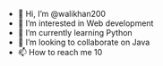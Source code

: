 - 👋 Hi, I’m @walikhan200
- 👀 I’m interested in Web development
- 🌱 I’m currently learning Python
- 💞️ I’m looking to collaborate on Java
- 📫 How to reach me 10

<!---
walikhan200/walikhan200 is a ✨ special ✨ repository because its `README.md` (this file) appears on your GitHub profile.
You can click the Preview link to take a look at your changes.
--->
